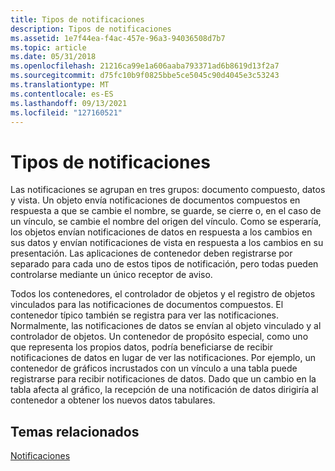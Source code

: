 ```yaml
---
title: Tipos de notificaciones
description: Tipos de notificaciones
ms.assetid: 1e7f44ea-f4ac-457e-96a3-94036508d7b7
ms.topic: article
ms.date: 05/31/2018
ms.openlocfilehash: 21216ca99e1a606aaba793371ad6b8619d13f2a7
ms.sourcegitcommit: d75fc10b9f0825bbe5ce5045c90d4045e3c53243
ms.translationtype: MT
ms.contentlocale: es-ES
ms.lasthandoff: 09/13/2021
ms.locfileid: "127160521"
---
```

# <a name="types-of-notifications"></a>Tipos de notificaciones

Las notificaciones se agrupan en tres grupos: documento compuesto, datos y vista. Un objeto envía notificaciones de documentos compuestos en respuesta a que se cambie el nombre, se guarde, se cierre o, en el caso de un vínculo, se cambie el nombre del origen del vínculo. Como se esperaría, los objetos envían notificaciones de datos en respuesta a los cambios en sus datos y envían notificaciones de vista en respuesta a los cambios en su presentación. Las aplicaciones de contenedor deben registrarse por separado para cada uno de estos tipos de notificación, pero todas pueden controlarse mediante un único receptor de aviso.

Todos los contenedores, el controlador de objetos y el registro de objetos vinculados para las notificaciones de documentos compuestos. El contenedor típico también se registra para ver las notificaciones. Normalmente, las notificaciones de datos se envían al objeto vinculado y al controlador de objetos. Un contenedor de propósito especial, como uno que representa los propios datos, podría beneficiarse de recibir notificaciones de datos en lugar de ver las notificaciones. Por ejemplo, un contenedor de gráficos incrustados con un vínculo a una tabla puede registrarse para recibir notificaciones de datos. Dado que un cambio en la tabla afecta al gráfico, la recepción de una notificación de datos dirigiría al contenedor a obtener los nuevos datos tabulares.

## <a name="related-topics"></a>Temas relacionados

<dl> <dt>

[Notificaciones](notifications.md)
</dt> </dl>

 

 





